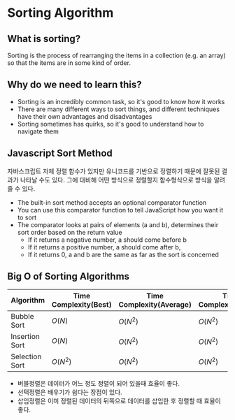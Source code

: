 # Sorting Algorithm
## What is sorting?
Sorting is the process of rearranging the items in a collection (e.g. an array) so that the items are in some kind of order.
## Why do we need to learn this?
* Sorting is an incredibly common task, so it's good to know how it works
* There are many different ways to sort things, and different techniques have their own advantages and disadvantages
* Sorting sometimes has quirks, so it's good to understand how to navigate them
## Javascript Sort Method
자바스크립트 자체 정렬 함수가 있지만 유니코드를 기반으로 정렬하기 때문에 잘못된 결과가 나타날 수도 있다. 그에 대비해 어떤 방식으로 정렬할지 함수형식으로 방식을 알려 줄 수 있다.
* The built-in sort method accepts an optional comparator function
* You can use this comparator function to tell JavaScript how you want it to sort
* The comparator looks at pairs of elements (a and b), determines their sort order based on the return value
    * If it returns a negative number, a should come before b
    * If it returns a positive number, a should come after b,
    * If it returns 0, a and b are the same as far as the sort is concerned
## Big O of Sorting Algorithms
Algorithm | Time Complexity(Best) | Time Complexity(Average) | Time Complexity(Worst) | Space Complexity
------| --------- | --------- | ------ | -----
Bubble Sort | $O(N)$ | $O(N^2)$ | $O(N^2)$ | $O(1)$
Insertion Sort | $O(N)$ | $O(N^2)$ | $O(N^2)$ | $O(1)$
Selection Sort | $O(N^2)$ | $O(N^2)$ | $O(N^2)$ | $O(1)$
* 버블정렬은 데이터가 어느 정도 정렬이 되어 있을때 효율이 좋다.
* 선택정렬은 배우기가 쉽다는 장점이 있다.
* 삽입정렬은 이미 정렬된 데이터의 뒤쪽으로 데이터를 삽입한 후 정렬할 때 효율이 좋다.